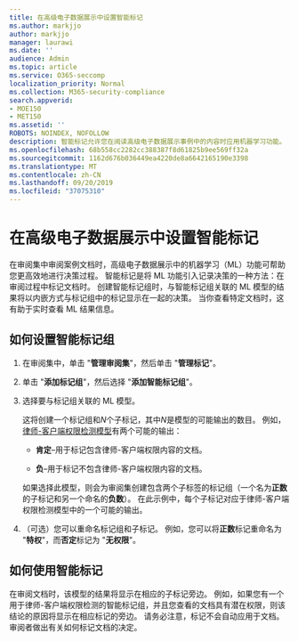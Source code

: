 ```yaml
---
title: 在高级电子数据展示中设置智能标记
ms.author: markjjo
author: markjjo
manager: laurawi
ms.date: ''
audience: Admin
ms.topic: article
ms.service: O365-seccomp
localization_priority: Normal
ms.collection: M365-security-compliance
search.appverid:
- MOE150
- MET150
ms.assetid: ''
ROBOTS: NOINDEX, NOFOLLOW
description: 智能标记允许您在阅读高级电子数据展示事例中的内容时应用机器学习功能。 使用智能标记组来显示机器学习检测模型的结果，如律师-客户端权限模型。
ms.openlocfilehash: 68b558cc2282cc388387f8d61825b9ee569ff32a
ms.sourcegitcommit: 1162d676b036449ea4220de8a6642165190e3398
ms.translationtype: MT
ms.contentlocale: zh-CN
ms.lasthandoff: 09/20/2019
ms.locfileid: "37075310"
---
```

# <a name="set-up-smart-tags-in-advanced-ediscovery"></a>在高级电子数据展示中设置智能标记

在审阅集中审阅案例文档时，高级电子数据展示中的机器学习（ML）功能可帮助您更高效地进行决策过程。 智能标记是将 ML 功能引入记录决策的一种方法：在审阅过程中标记文档时。 创建智能标记组时，与智能标记组关联的 ML 模型的结果将以内嵌方式与标记组中的标记显示在一起的决策。 当你查看特定文档时，这有助于实时查看 ML 结果信息。

## <a name="how-to-set-up-a-smart-tag-group"></a>如何设置智能标记组

1. 在审阅集中，单击 "**管理审阅集**"，然后单击 "**管理标记**"。

2. 单击 "**添加标记组**"，然后选择 "**添加智能标记组**"。

3. 选择要与标记组关联的 ML 模型。
    
   这将创建一个标记组和*N*个子标记，其中*N*是模型的可能输出的数目。 例如，[律师-客户端权限检测模型](attorney-privilege-detection.md)有两个可能的输出： 

   - **肯定**–用于标记包含律师-客户端权限内容的文档。
   
   - **负**–用于标记不包含律师-客户端权限内容的文档。
    
    如果选择此模型，则会为审阅集创建包含两个子标签的标记组（一个名为**正数**的子标记和另一个命名的**负数**）。 在此示例中，每个子标记对应于律师-客户端权限检测模型中的一个可能的输出。

4. （可选）您可以重命名标记组和子标记。 例如，您可以将**正数**标记重命名为 "**特权**"，而**否定**标记为 "**无权限**"。

## <a name="how-to-use-smart-tags"></a>如何使用智能标记

在审阅文档时，该模型的结果将显示在相应的子标记旁边。 例如，如果您有一个用于律师-客户端权限检测的智能标记组，并且您查看的文档具有潜在权限，则该结论的原因将显示在相应标记的旁边。 请务必注意，标记不会自动应用于文档。 审阅者做出有关如何标记文档的决定。
